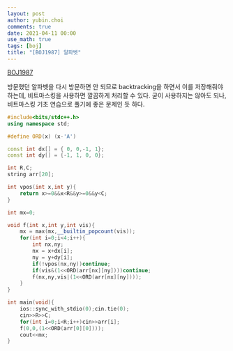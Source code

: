```yaml
---
layout: post
author: yubin.choi
comments: true
date: 2021-04-11 00:00
use_math: true
tags: [boj]
title: "[BOJ1987] 알파벳"
---
```


[BOJ1987](https://www.acmicpc.net/problem/1987)

방문했던 알파벳을 다시 방문하면 안 되므로 backtracking을 하면서 이를 저장해줘야 하는데, 비트마스킹을 사용하면 깔끔하게 처리할 수 있다. 굳이 사용하지는 않아도 되나, 비트마스킹 기초 연습으로 풀기에 좋은 문제인 듯 하다.

```cpp
#include<bits/stdc++.h>
using namespace std;

#define ORD(x) (x-'A')

const int dx[] = { 0, 0,-1, 1};
const int dy[] = {-1, 1, 0, 0};

int R,C;
string arr[20];

int vpos(int x,int y){
    return x>=0&&x<R&&y>=0&&y<C;
}

int mx=0;

void f(int x,int y,int vis){
    mx = max(mx,__builtin_popcount(vis));
    for(int i=0;i<4;i++){
        int nx,ny;
        nx = x+dx[i];
        ny = y+dy[i];
        if(!vpos(nx,ny))continue;
        if(vis&(1<<ORD(arr[nx][ny])))continue;
        f(nx,ny,vis|(1<<ORD(arr[nx][ny])));
    }
}

int main(void){
    ios::sync_with_stdio(0);cin.tie(0);
    cin>>R>>C;
    for(int i=0;i<R;i++)cin>>arr[i];
    f(0,0,(1<<ORD(arr[0][0])));
    cout<<mx;
}
```

